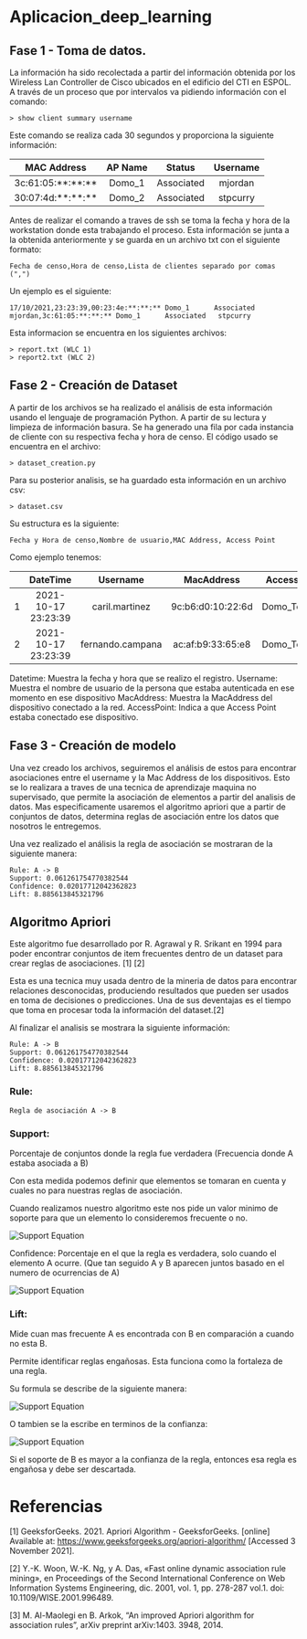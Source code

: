 # Aplicacion_deep_learning

## Fase 1 - Toma de datos.
<p>La información ha sido recolectada a partir del información obtenida por los Wireless Lan Controller de Cisco ubicados en el edificio del CTI en ESPOL. A través de un proceso que por intervalos va pidiendo información con el comando:

    > show client summary username

Este comando se realiza cada 30 segundos y proporciona la siguiente información:</p>

<center>

|       MAC Address       | AP Name |   Status   | Username |
|:-----------------------:|:-------:|:----------:|:--------:|
| 3c:61:05:\*\*:\*\*:\*\* |  Domo_1 | Associated |  mjordan |
| 30:07:4d:\*\*:\*\*:\*\* |  Domo_2 | Associated | stpcurry |

</center>

Antes de realizar el comando a traves de ssh se toma la fecha y hora de la workstation donde esta trabajando el proceso. Esta información se junta a la obtenida anteriormente y se guarda en un archivo txt con el siguiente formato:

```
Fecha de censo,Hora de censo,Lista de clientes separado por comas (",")
```
Un ejemplo es el siguiente:

```
17/10/2021,23:23:39,00:23:4e:**:**:** Domo_1      Associated   mjordan,3c:61:05:**:**:** Domo_1      Associated   stpcurry
```
Esta informacion se encuentra en los siguientes archivos: 

    > report.txt (WLC 1)
    > report2.txt (WLC 2)

## Fase 2 - Creación de Dataset
A partir de los archivos se ha realizado el análisis de esta información usando el lenguaje de programación Python. A partir de su lectura y limpieza de información basura. Se ha generado una fila por cada instancia de cliente con su respectiva fecha y hora de censo. El código usado se encuentra en el archivo:

    > dataset_creation.py

Para su posterior analisis, se ha guardado esta información en un archivo csv:

    > dataset.csv

Su estructura es la siguiente: 
```
Fecha y Hora de censo,Nombre de usuario,MAC Address, Access Point
```

Como ejemplo tenemos:

|   |       DateTime      |    Username      |     MacAddress    | AccessPoint  |
|:-:|:-------------------:|:----------------:|:-----------------:|:------------:|
| 1 | 2021-10-17 23:23:39 | caril.martinez   | 9c:b6:d0:10:22:6d | Domo_Teleco2 |
| 2 | 2021-10-17 23:23:39 | fernando.campana | ac:af:b9:33:65:e8 | Domo_Teleco1 |


Datetime: Muestra la fecha y hora que se realizo el registro.
Username: Muestra el nombre de usuario de la persona que estaba autenticada en ese momento en ese dispositivo
MacAddress: Muestra la MacAddress del dispositivo conectado a la red.
AccessPoint: Indica a que Access Point estaba conectado ese dispositivo.

## Fase 3 - Creación de modelo
Una vez creado los archivos, seguiremos el análisis de estos para encontrar asociaciones entre el username y la Mac Address de los dispositivos. Esto se lo realizara a traves de una tecnica de aprendizaje maquina no supervisado, que permite la asociación de elementos a partir del analisis de datos. Mas especificamente usaremos el algoritmo apriori que a partir de conjuntos de datos, determina reglas de asociación entre los datos que nosotros le entregemos.

Una vez realizado el análisis la regla de asociación se mostraran de la siguiente manera:

```
Rule: A -> B
Support: 0.061261754770382544
Confidence: 0.02017712042362823
Lift: 8.885613845321796
```

## Algoritmo Apriori
Este algoritmo fue desarrollado por R. Agrawal y R. Srikant en 1994 para poder encontrar conjuntos de item frecuentes dentro de un dataset para crear reglas de asociaciones. [1] [2]

Esta es una tecnica muy usada dentro de la mineria de datos para encontrar relaciones desconocidas, produciendo resultados que pueden ser usados en toma de decisiones o predicciones. Una de sus deventajas es el tiempo que toma en procesar toda la información del dataset.[2]

Al finalizar el analisis se mostrara la siguiente información:

```
Rule: A -> B
Support: 0.061261754770382544
Confidence: 0.02017712042362823
Lift: 8.885613845321796
```

### Rule: 

    Regla de asociación A -> B

### Support: 
Porcentaje de conjuntos donde la regla fue verdadera (Frecuencia donde A estaba asociada a B)

Con esta medida podemos definir que elementos se tomaran en cuenta y cuales no para nuestras reglas de asociación.

Cuando realizamos nuestro algoritmo este nos pide un valor minimo de soporte para que un elemento lo consideremos frecuente o no.

<img src="https://latex.codecogs.com/svg.latex?\Large&space;Support = \frac{freq(A,B)}{N}" title="Support Equation" />

Confidence: Porcentaje en el que la regla es verdadera, solo cuando el elemento A ocurre. (Que tan seguido A y B aparecen juntos basado en el numero de ocurrencias de A) 

<img src="https://latex.codecogs.com/svg.latex?\Large&space;Confidence = \frac{freq(A,B)}{freq(A)}" title="Support Equation" />

### Lift:
Mide cuan mas frecuente A es encontrada con B en comparación a cuando no esta B.

Permite identificar reglas engañosas. Esta funciona como la fortaleza de una regla.

Su formula se describe de la siguiente manera: 

<img src="https://latex.codecogs.com/svg.latex?\Large&space;Lift = \frac{Support(A,B)}{Support(A)xSupport(B)}" title="Support Equation" />

O tambien se la escribe en terminos de la confianza:

<img src="https://latex.codecogs.com/svg.latex?\Large&space;Lift = \frac{Confidence(A,B)}{Support(B)}" title="Support Equation" />

Si el soporte de B es mayor a la confianza de la regla, entonces esa regla es engañosa y debe ser descartada.

# Referencias
[1] GeeksforGeeks. 2021. Apriori Algorithm - GeeksforGeeks. [online] Available at: <https://www.geeksforgeeks.org/apriori-algorithm/> [Accessed 3 November 2021].

[2] Y.-K. Woon, W.-K. Ng, y A. Das, «Fast online dynamic association rule mining», en Proceedings of the Second International Conference on Web Information Systems Engineering, dic. 2001, vol. 1, pp. 278-287 vol.1. doi: 10.1109/WISE.2001.996489.


[3] M. Al-Maolegi en B. Arkok, “An improved Apriori algorithm for association rules”, arXiv preprint arXiv:1403. 3948, 2014. 
